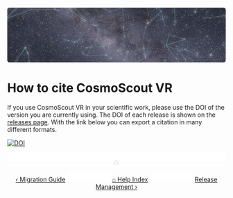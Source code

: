 <!-- 
SPDX-FileCopyrightText: German Aerospace Center (DLR) <cosmoscout@dlr.de>
SPDX-License-Identifier: CC-BY-4.0
 -->

<p align="center"> 
  <img src ="img/banner-stars.jpg" />
</p>

# How to cite CosmoScout VR

If you use CosmoScout VR in your scientific work, please use the DOI of the version you are currently using.
The DOI of each release is shown on the [releases page](https://github.com/cosmoscout/cosmoscout-vr/releases).
With the link below you can export a citation in many different formats.

[![DOI](https://zenodo.org/badge/DOI/10.5281/zenodo.3381953.svg)](https://doi.org/10.5281/zenodo.3381953)

<p align="center"><img src ="img/hr.svg"/></p>
<p align="center">
  <a href="migration.md"> &lsaquo; Migration Guide</a>
  <img src ="img/nav-vspace.svg"/>
  <a href="README.md">&#8962; Help Index</a>
  <img src ="img/nav-vspace.svg"/>
  <a href="release-management.md">Release Management &rsaquo;</a>
</p>
